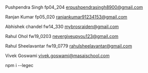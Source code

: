 Pushpendra Singh
fp04_204
erpushpendrasingh8900@gmail.com

Ranjan Kumar
fp05_020
ranjankumar91234153@gmail.com

Abhishek chandel
fw14_330
mybrosraiden@gmail.com

Rahul Ohol
fw19_0203
nevergiveupyou123@gmail.com

Rahul Sheelavantar
fw19_0779
rahulsheelavantar@gmail.com

Vivek Goswami
vivek.goswami@masaischool.com

npm i --legec